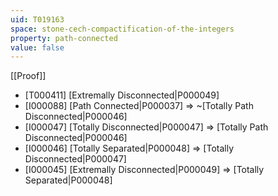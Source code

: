 ```yaml
---
uid: T019163
space: stone-cech-compactification-of-the-integers
property: path-connected
value: false
---
```

[[Proof]]

* [T000411] [Extremally Disconnected|P000049]
* [I000088] [Path Connected|P000037] => ~[Totally Path Disconnected|P000046]
* [I000047] [Totally Disconnected|P000047] => [Totally Path Disconnected|P000046]
* [I000046] [Totally Separated|P000048] => [Totally Disconnected|P000047]
* [I000045] [Extremally Disconnected|P000049] => [Totally Separated|P000048]

